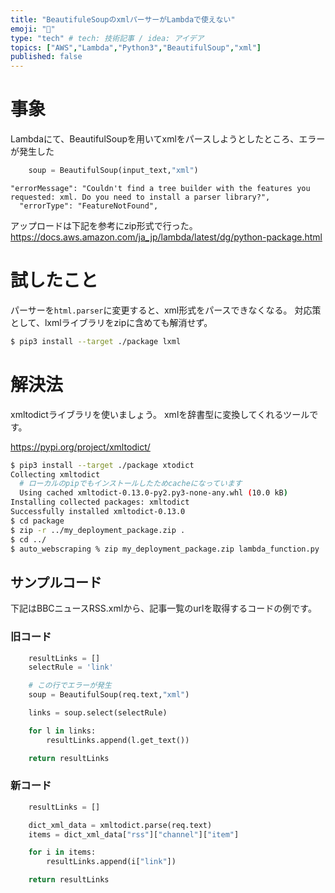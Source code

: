 ```yaml
---
title: "BeautifuleSoupのxmlパーサーがLambdaで使えない"
emoji: "🤨"
type: "tech" # tech: 技術記事 / idea: アイデア
topics: ["AWS","Lambda","Python3","BeautifulSoup","xml"]
published: false
---
```


# 事象
Lambdaにて、BeautifulSoupを用いてxmlをパースしようとしたところ、エラーが発生した

```python
    soup = BeautifulSoup(input_text,"xml")
```

```
"errorMessage": "Couldn't find a tree builder with the features you requested: xml. Do you need to install a parser library?",
  "errorType": "FeatureNotFound",
```

アップロードは下記を参考にzip形式で行った。
https://docs.aws.amazon.com/ja_jp/lambda/latest/dg/python-package.html


# 試したこと

パーサーを`html.parser`に変更すると、xml形式をパースできなくなる。
対応策として、lxmlライブラリをzipに含めても解消せず。

```sh
$ pip3 install --target ./package lxml
```

# 解決法

xmltodictライブラリを使いましょう。
xmlを辞書型に変換してくれるツールです。

https://pypi.org/project/xmltodict/


```sh
$ pip3 install --target ./package xtodict
Collecting xmltodict
  # ローカルのpipでもインストールしたためcacheになっています
  Using cached xmltodict-0.13.0-py2.py3-none-any.whl (10.0 kB)
Installing collected packages: xmltodict
Successfully installed xmltodict-0.13.0
$ cd package
$ zip -r ../my_deployment_package.zip .
$ cd ../
$ auto_webscraping % zip my_deployment_package.zip lambda_function.py
```

## サンプルコード

下記はBBCニュースRSS.xmlから、記事一覧のurlを取得するコードの例です。

### 旧コード
```python
    resultLinks = []
    selectRule = 'link'

    # この行でエラーが発生
    soup = BeautifulSoup(req.text,"xml")

    links = soup.select(selectRule)

    for l in links:
        resultLinks.append(l.get_text())

    return resultLinks
```

### 新コード
```python
    resultLinks = []

    dict_xml_data = xmltodict.parse(req.text)
    items = dict_xml_data["rss"]["channel"]["item"]

    for i in items:
        resultLinks.append(i["link"])

    return resultLinks
```

